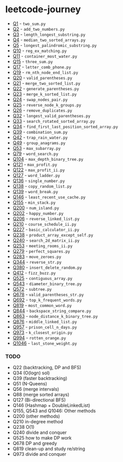 # leetcode-journey

- [Q1](https://leetcode.com/problems/two-sum/) - `two_sum.py`
- [Q2](https://leetcode.com/problems/add-two-numbers) - `add_two_numbers.py`
- [Q3](https://leetcode.com/problems/longest-substring-without-repeating-characters) - `length_longest_substring.py` 
- [Q4](https://leetcode.com/problems/median-of-two-sorted-arrays) - `median_two_sorted_arrays.py`
- [Q5](https://leetcode.com/problems/longest-palindromic-substring/) - `longest_palindromic_substring.py`
- [Q10](https://leetcode.com/problems/regular-expression-matching/) - `reg_ex_matching.py`
- [Q11](https://leetcode.com/problems/container-with-most-water/) - `container_most_water.py`
- [Q15](https://leetcode.com/problems/3sum/) - `three_sum.py`
- [Q17](https://leetcode.com/problems/letter-combinations-of-a-phone-number/) - `letter_comb_phone.py`
- [Q19](https://leetcode.com/problems/remove-nth-node-from-end-of-list/) - `rm_nth_node_end_list.py`
- [Q20](https://leetcode.com/problems/valid-parentheses/) - `valid_parentheses.py`
- [Q21](https://leetcode.com/problems/merge-two-sorted-lists/) - `merge_two_sorted_list.py`
- [Q22](https://leetcode.com/problems/generate-parentheses/) - `generate_parentheses.py`
- [Q23](https://leetcode.com/problems/merge-k-sorted-lists/) - `merge_k_sorted_list.py`
- [Q24](https://leetcode.com/problems/swap-nodes-in-pairs/) - `swap_nodes_pair.py`
- [Q25](https://leetcode.com/problems/reverse-nodes-in-k-group/) - `reverse_node_k_groups.py`
- [Q26](https://leetcode.com/problems/remove-duplicates-from-sorted-array/) - `remove_duplicates.py`
- [Q32](https://leetcode.com/problems/longest-valid-parentheses/) - `longest_valid_parentheses.py`
- [Q33](https://leetcode.com/problems/search-in-rotated-sorted-array/) - `search_rotated_sorted_array.py`
- [Q34](https://leetcode.com/problems/find-first-and-last-position-of-element-in-sorted-array/) - `find_first_last_position_sorted_array.py`
- [Q39](https://leetcode.com/problems/combination-sum/) - `combination_sum.py`
- [Q42](https://leetcode.com/problems/trapping-rain-water/) - `trap_rain_water.py`
- [Q49](https://leetcode.com/problems/group-anagrams/) - `group_anagrams.py`
- [Q53](https://leetcode.com/problems/maximum-subarray/) - `max_subarray.py`
- [Q79](https://leetcode.com/problems/word-search/) - `word_search.py`
- [Q104](https://leetcode.com/problems/maximum-depth-of-binary-tree/) - `max_depth_binary_tree.py`
- [Q121](https://leetcode.com/problems/best-time-to-buy-and-sell-stock/) - `max_profit.py`
- [Q122](https://leetcode.com/problems/best-time-to-buy-and-sell-stock-ii/) - `max_profit_ii.py`
- [Q127](https://leetcode.com/problems/word-ladder/) - `word_ladder.py`
- [Q136](https://leetcode.com/problems/single-number/) - `single_number.py`
- [Q138](https://leetcode.com/problems/copy-list-with-random-pointer/) - `copy_random_list.py`
- [Q139](https://leetcode.com/problems/word-break/) - `word_break.py`
- [Q146](https://leetcode.com/problems/lru-cache/) - `least_recent_use_cache.py`
- [Q155](https://leetcode.com/problems/min-stack/) - `min_stack.py`
- [Q200](https://leetcode.com/problems/number-of-islands/) - `num_island.py`
- [Q202](https://leetcode.com/problems/happy-number/) - `happy_number.py`
- [Q206](https://leetcode.com/problems/reverse-linked-list/) - `reverse_linked_list.py`
- [Q210](https://leetcode.com/problems/course-schedule-ii/) - `course_schedule_ii.py`
- [Q227](https://leetcode.com/problems/basic-calculator-ii/) - `basic_calculator_ii.py`
- [Q238](https://leetcode.com/problems/product-of-array-except-self/) - `product_array_except_self.py`
- [Q240](https://leetcode.com/problems/search-a-2d-matrix-ii/) - `search_2d_matrix_ii.py`
- [Q253](https://leetcode.com/problems/meeting-rooms-ii/) - `meeting_rooms_ii.py`
- [Q279](https://leetcode.com/problems/perfect-squares/) - `perfect_squares.py`
- [Q283](https://leetcode.com/problems/move-zeroes/) - `move_zeroes.py`
- [Q344](https://leetcode.com/problems/reverse-string/) - `reverse_str.py`
- [Q380](https://leetcode.com/problems/insert-delete-getrandom-o1/) - `insert_delete_random.py`
- [Q412](https://leetcode.com/problems/fizz-buzz/) - `fizz_buzz.py`
- [Q525](https://leetcode.com/problems/contiguous-array/) - `contiguous_array.py`
- [Q543](https://leetcode.com/problems/diameter-of-binary-tree/) - `diameter_binary_tree.py`
- [Q572](https://leetcode.com/problems/subtree-of-another-tree/) - `subtree.py`
- [Q678](https://leetcode.com/problems/valid-parenthesis-string/) - `valid_parentheses_str.py`
- [Q692](https://leetcode.com/problems/top-k-frequent-words/) - `top_k_frequent_words.py`
- [Q819](https://leetcode.com/problems/most-common-word/) - `most_common_word.py`
- [Q844](https://leetcode.com/problems/backspace-string-compare/) - `backspace_string_compare.py`
- [Q863](https://leetcode.com/problems/all-nodes-distance-k-in-binary-tree/) - `node_distance_k_binary_tree.py`
- [Q876](https://leetcode.com/problems/middle-of-the-linked-list/) - `middle_linked_list.py`
- [Q957](https://leetcode.com/problems/prison-cells-after-n-days/) - `prison_cell_n_days.py`
- [Q973](https://leetcode.com/problems/k-closest-points-to-origin/) - `k_closest_origin.py`
- [Q994](https://leetcode.com/problems/rotting-oranges/) - `rotten_orange.py`
- [Q1046](https://leetcode.com/problems/last-stone-weight/) - `last_stone_weight.py`

### TODO
- Q22 (backtracking, DP and BFS)
- Q34 (O(logn) sol)
- Q39 (faster backtracking)
- Q51 (N-Queens)
- Q56 (merge intervals)
- Q88 (merge sorted arrays)
- Q127 (Bi-directional BFS)
- Q146 (Hashmap + DoubleLinkedList)
- Q155, Q543 and Q1046: Other methods
- Q200 (other methods)
- Q210 in-degree method
- Q238 O(1)
- Q240 divide and conquer
- Q525 how to make DP work
- Q678 DP and greedy
- Q819 clean-up and study re/string
- Q973 divide and conquer

